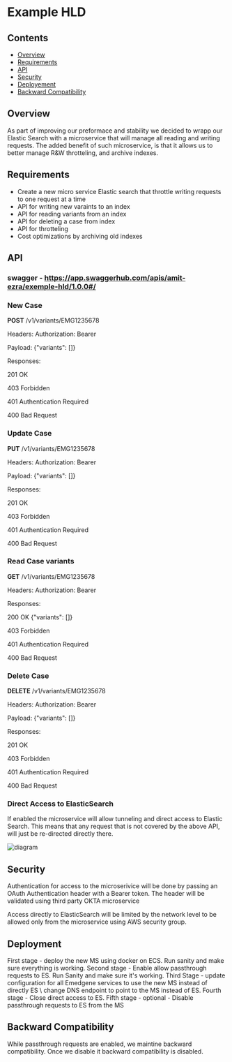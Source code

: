 # Example HLD

## Contents

* [Overview](#overview)
* [Requirements](#requirements)
* [API](#api) 
* [Security](#security) 
* [Deployement](#deployment) 
* [Backward Compatibility](#backward-compatibility) 


## Overview 
As part of improving our preformace and stability we decided to wrapp our Elastic Search with a microservice that will manage all reading and writing requests. 
The added benefit of such microservice, is that it allows us to better manage R&W throtteling, and archive indexes.



## Requirements
* Create a new micro service Elastic search that throttle writing requests to one request at a time
* API for writing new varaints to an index
* API for reading variants from an index
* API for deleting a case from index
* API for throtteling 
* Cost optimizations by archiving old indexes


## API 
### swagger -  https://app.swaggerhub.com/apis/amit-ezra/exemple-hld/1.0.0#/ 
### New Case
**POST** /v1/variants/EMG1235678

Headers: Authorization: Bearer <token>

Payload: {"variants": [<list of variants data>]}

Responses:

201 OK

403 Forbidden

401 Authentication Required

400 Bad Request

### Update Case
**PUT** /v1/variants/EMG1235678

Headers: Authorization: Bearer <token>

Payload: {"variants": [<list of variants data>]}

Responses:

201 OK

403 Forbidden

401 Authentication Required

400 Bad Request

### Read Case variants
**GET** /v1/variants/EMG1235678

Headers: Authorization: Bearer <token>

Responses:

200 OK
{"variants": [<list of variants data>]}

403 Forbidden

401 Authentication Required

400 Bad Request


### Delete Case
**DELETE** /v1/variants/EMG1235678

Headers: Authorization: Bearer <token>

Payload: {"variants": [<list of variants data>]}

Responses:

201 OK

403 Forbidden

401 Authentication Required

400 Bad Request
 
 
### Direct Access to ElasticSearch
If enabled the microservice will allow tunneling and direct access to Elastic Search. This means that any request that is not covered by the above API, will just be re-directed directly there. 


![diagram](http://www.plantuml.com/plantuml/svg/3SKn3W9120NGtbFe0HnwUqkhFG4YsI4PcCqVqCJJwslUnK96lRGmpZtpM3SYyAVjbhsUjHGo8pMooNHYjxpg5qm9jh3OoNcbWkxZlycc3EaF4ynDyJRHTepoqmy0)


## Security

Authentication for access to the microserivice will be done by passing an OAuth Authentication header with a Bearer token. The header will be validated using third party OKTA microservice

Access directly to ElasticSearch will be limited by the network level to be allowed only from the microservice using AWS security group.

## Deployment
First stage - deploy the new MS using docker on ECS. Run sanity and make sure everything is working.
Second stage - Enable allow passthrough requests to ES. Run Sanity and make sure it's working.
Third Stage - update configuration for all Emedgene services to use the new MS instead of directly ES \ change DNS endpoint to point to the MS instead of ES. 
Fourth stage - Close direct access to ES.
Fifth stage - optional - Disable passthrough requests to ES from the MS

## Backward Compatibility
While passthrough requests are enabled, we maintine backward compatibility. Once we disable it backward compatibility is disabled. 



